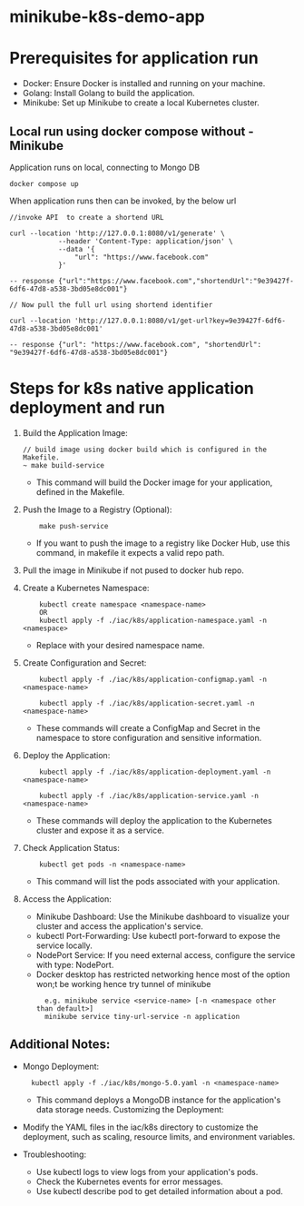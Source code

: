 # minikube-k8s-demo-app

# Prerequisites for application run

* Docker: Ensure Docker is installed and running on your machine.
* Golang: Install Golang to build the application.
* Minikube: Set up Minikube to create a local Kubernetes cluster.

## Local run using docker compose without - **Minikube**
Application runs on local, connecting to Mongo DB
```
docker compose up
```

When application runs then can be invoked, by the below url

```  
//invoke API  to create a shortend URL

curl --location 'http://127.0.0.1:8080/v1/generate' \
            --header 'Content-Type: application/json' \
            --data '{
                "url": "https://www.facebook.com"
            }'
        
-- response {"url":"https://www.facebook.com","shortendUrl":"9e39427f-6df6-47d8-a538-3bd05e8dc001"}

// Now pull the full url using shortend identifier
    
curl --location 'http://127.0.0.1:8080/v1/get-url?key=9e39427f-6df6-47d8-a538-3bd05e8dc001'
    
-- response {"url": "https://www.facebook.com", "shortendUrl": "9e39427f-6df6-47d8-a538-3bd05e8dc001"}

```

# Steps for k8s native application deployment and run

1. Build the Application Image:
    ```
    // build image using docker build which is configured in the Makefile.
    ~ make build-service
    ```
    * This command will build the Docker image for your application, defined in the Makefile.

2. Push the Image to a Registry (Optional):
    ```
        make push-service
    ```
    * If you want to push the image to a registry like Docker Hub, use this command, in makefile it expects a valid repo path.

3. Pull the image in Minikube if not pused to docker hub repo.

3. Create a Kubernetes Namespace:
    ```
        kubectl create namespace <namespace-name>
        OR 
        kubectl apply -f ./iac/k8s/application-namespace.yaml -n <namespace>
    ```
    * Replace <namespace-name> with your desired namespace name.

4. Create Configuration and Secret:
    ```
        kubectl apply -f ./iac/k8s/application-configmap.yaml -n <namespace-name>
        
        kubectl apply -f ./iac/k8s/application-secret.yaml -n <namespace-name> 
    ```
    * These commands will create a ConfigMap and Secret in the namespace to store configuration and sensitive information.
5. Deploy the Application:
    ```
        kubectl apply -f ./iac/k8s/application-deployment.yaml -n <namespace-name>
        
        kubectl apply -f ./iac/k8s/application-service.yaml -n <namespace-name>
    ```

    * These commands will deploy the application to the Kubernetes cluster and expose it as a service.

6. Check Application Status:
    ```
        kubectl get pods -n <namespace-name>
    ```
    * This command will list the pods associated with your application.

7. Access the Application:

    * Minikube Dashboard: Use the Minikube dashboard to visualize your cluster and access the application's service.
    * kubectl Port-Forwarding: Use kubectl port-forward to expose the service locally.
    * NodePort Service: If you need external access, configure the service with type: NodePort.
    * Docker desktop has restricted networking hence most of the option won;t be working hence try tunnel of minikube 
      ```
        e.g. minikube service <service-name> [-n <namespace other than default>]
        minikube service tiny-url-service -n application
      ```

## Additional Notes:

* Mongo Deployment:
  ```
    kubectl apply -f ./iac/k8s/mongo-5.0.yaml -n <namespace-name>
  ```
    * This command deploys a MongoDB instance for the application's data storage needs.
Customizing the Deployment:

* Modify the YAML files in the iac/k8s directory to customize the deployment, such as scaling, resource limits, and environment variables.

* Troubleshooting:

    * Use kubectl logs to view logs from your application's pods.
    * Check the Kubernetes events for error messages.
    * Use kubectl describe pod to get detailed information about a pod.
